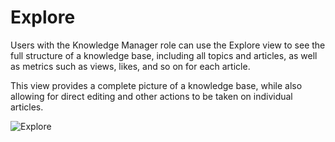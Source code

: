 # Explore
Users with the Knowledge Manager role can use the Explore view to see the full structure of a knowledge base, including all topics and articles, as well as metrics such as views, likes, and so on for each article.

This view provides a complete picture of a knowledge base, while also allowing for direct editing and other actions to be taken on individual articles.

![Explore](/_books/servicemanager-user-guide/knowledge/images/explore.png)